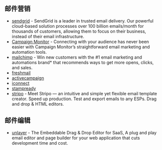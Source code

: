 ## 邮件营销

- [sendgrid](https://sendgrid.com/) - SendGrid is a leader in trusted email delivery. Our powerful cloud-based solution processes over 100 billion emails/month for thousands of customers, allowing them to focus on their business, instead of their email infrastructure.
- [Campaign Monitor](https://www.campaignmonitor.com/) - Connecting with your audience has never been easier with Campaign Monitor’s straightforward email marketing and automation tools.
- [mailchimp](https://mailchimp.com/) - Win new customers with the #1 email marketing and automations brand* that recommends ways to get more opens, clicks, and sales.
- [freshmail](https://freshmail.pl/)
- [activecampaign](https://www.activecampaign.com/)
- [iconnect](https://www.icontact.com/)
- [stampready](https://www.stampready.net/)
- [stripo](https://stripo.email/) - Meet Stripo — an intuitive and simple yet flexible email template creator. Speed up production. Test and export emails to any ESPs. Drag and drop & HTML editors.

## 邮件编辑

- [unlayer](https://unlayer.com/embed) - The Embeddable Drag & Drop Editor for SaaS, A plug and play email editor and page builder for your web application that cuts development time and cost.
